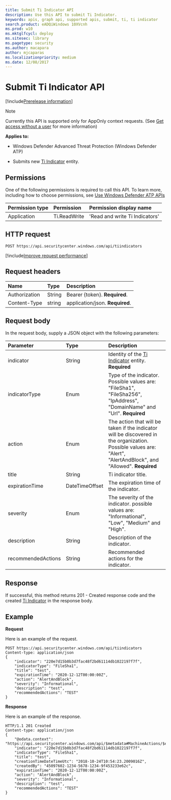 ```yaml
---
title: Submit Ti Indicator API
description: Use this API to submit Ti Indicator.
keywords: apis, graph api, supported apis, submit, ti, ti indicator
search.product: eADQiWindows 10XVcnh
ms.prod: w10
ms.mktglfcycl: deploy
ms.sitesec: library
ms.pagetype: security
ms.author: macapara
author: mjcaparas
ms.localizationpriority: medium
ms.date: 12/08/2017
---
```


# Submit Ti Indicator API

[!include[Prerelease information](prerelease.md)]

>[!Note]
> Currently this API is supported only for AppOnly context requests. (See [Get access without a user](exposed-apis-create-app-webapp.md) for more information)


**Applies to:**

- Windows Defender Advanced Threat Protection (Windows Defender ATP)

- Submits new [Ti Indicator](ti-indicator-windows-defender-advanced-threat-protection-new.md) entity.


## Permissions
One of the following permissions is required to call this API. To learn more, including how to choose permissions, see [Use Windows Defender ATP APIs](apis-intro.md)

Permission type |	Permission	|	Permission display name
:---|:---|:---
Application |	Ti.ReadWrite |	'Read and write Ti Indicators'


## HTTP request
```
POST https://api.securitycenter.windows.com/api/tiindicators
```

[!include[Improve request performance](improverequestperformance-new.md)]


## Request headers

Name | Type | Description
:---|:---|:---
Authorization | String | Bearer {token}. **Required**.
Content-Type | string | application/json. **Required**.

## Request body
In the request body, supply a JSON object with the following parameters:

Parameter |	Type	| Description
:---|:---|:---
indicator | String | Identity of the [Ti Indicator](ti-indicator-windows-defender-advanced-threat-protection-new.md) entity. **Required**
indicatorType | Enum | Type of the indicator. Possible values are: "FileSha1", "FileSha256", "IpAddress", "DomainName" and "Url". **Required**
action | Enum | The action that will be taken if the indicator will be discovered in the organization. Possible values are: "Alert", "AlertAndBlock", and "Allowed". **Required**
title | String | Ti indicator title.
expirationTime | DateTimeOffset | The expiration time of the indicator.
severity | Enum | The severity of the indicator. possible values are: "Informational", "Low", "Medium" and "High".
description | String | Description of the indicator.
recommendedActions | String | Recommended actions for the indicator.


## Response
If successful, this method returns 201 - Created response code and the created [Ti Indicator](ti-indicator-windows-defender-advanced-threat-protection-new.md) in the response body.


## Example

**Request**

Here is an example of the request.

```
POST https://api.securitycenter.windows.com/api/tiindicators
Content-type: application/json
{
	"indicator": "220e7d15b0b3d7fac48f2bd61114db1022197f7f",
	"indicatorType": "FileSha1",
	"title": "test",
	"expirationTime": "2020-12-12T00:00:00Z",
	"action": "AlertAndBlock",
	"severity": "Informational",
	"description": "test",
	"recommendedActions": "TEST"
}

```
**Response**

Here is an example of the response.

```
HTTP/1.1 201 Created
Content-type: application/json
{
    "@odata.context": "https://api.securitycenter.windows.com/api/$metadata#MachineActions/$entity",
    "indicator": "220e7d15b0b3d7fac48f2bd61114db1022197f7f",
    "indicatorType": "FileSha1",
    "title": "test",
    "creationTimeDateTimeUtc": "2018-10-24T10:54:23.2009016Z",
    "createdBy": "45097602-1234-5678-1234-9f453233e62c",
    "expirationTime": "2020-12-12T00:00:00Z",
    "action": "AlertAndBlock",
    "severity": "Informational",
    "description": "test",
    "recommendedActions": "TEST"
}

```
